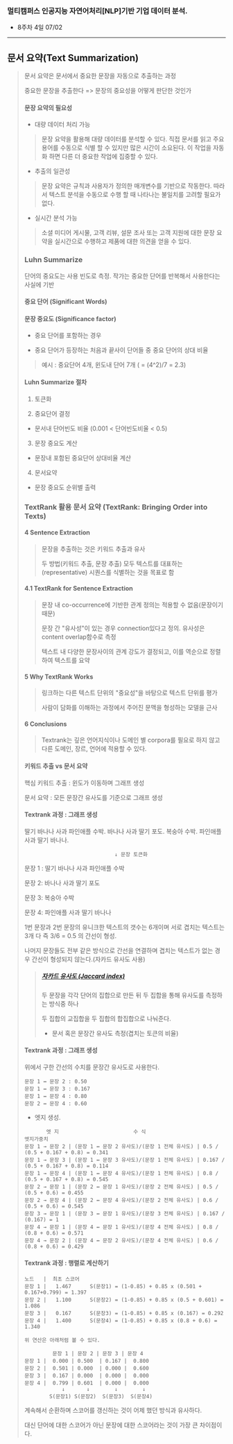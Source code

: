 ### 멀티캠퍼스 인공지능 자연어처리[NLP]기반 기업 데이터 분석.
- 8주차 4일 07/02
---
## 문서 요약(Text Summarization)
> 문서 요약은 문서에서 중요한 문장을 자동으로 추출하는 과정
> 
> 중요한 문장을 추출한다 => 문장의 중요성을 어떻게 판단한 것인가
> 
> #### 문장 요약의 필요성
> - 대량 데이터 처리 가능
>> 문장 요약을 활용해 대량 데이터를 분석할 수 있다. 직접 문서를 읽고 주요 용어를 수동으로 식별 할 수 있지만 많은 시간이 소요된다. 이 작업을 자동화 하면 다른 더 중요한 작업에 집중할 수 있다.
>
> - 추출의 일관성
>> 문장 요약은 규칙과 사용자가 정의한 매개변수를 기반으로 작동한다. 따라서 텍스트 분석을 수동으로 수행 할 때 나타나는 불일치를 고려할 필요가 없다.
>
> - 실시간 분석 가능
>> 소셜 미디어 게시물, 고객 리뷰, 설문 조사 또는 고객 지원에 대한 문장 요약을 실시간으로 수행하고 제품에 대한 의견을 얻을 수 있다.
>
> ### Luhn Summarize
> 단어의 중요도는 사용 빈도로 측정. 작가는 중요한 단어를 반복해서 사용한다는 사실에 기반
>
> #### 중요 단어 (Significant Words)
> 
> #### 문장 중요도 (Significance factor)
> - 중요 단어를 포함하는 경우
> 
> - 중요 단어가 등장하는 처음과 끝사이 단어들 중 중요 단어의 상대 비율
>> 예시 : 중요단어 4개, 윈도내 단어 7개 ( = (4^2)/7 = 2.3)
>
> #### Luhn Summarize 절차
> 1. 토큰화
> 
> 2. 중요단어 결정
> - 문서내 단어빈도 비율 (0.001 < 단어빈도비율 < 0.5)
> 
> 3. 문장 중요도 계산
> - 문장내 포함된 중요단어 상대비율 계산
> 
> 4. 문서요약
> - 문장 중요도 순위별 출력
> 
> ### TextRank 활용 문서 요약 (TextRank: Bringing Order into Texts)
> 
> #### 4 Sentence Extraction
>> 문장을 추출하는 것은 키워드 추출과 유사
>> 
>> 두 방법(키워드 추출, 문장 추출) 모두 텍스트를 대표하는(representative) 시퀀스를 식별하는 것을 목표로 함
>> 
> #### 4.1 TextRank for Sentence Extraction
>> 문장 내 co-occurrence에 기반한 관계 정의는 적용할 수 없음(문장이기 때문)
>> 
>> 문장 간 "유사성"이 있는 경우 connection있다고 정의. 유사성은 content overlap함수로 측정
>> 
>> 텍스트 내 다양한 문장사이의 관계 강도가 결정되고, 이를 역순으로 정렬하여 텍스트를 요약
>> 
> #### 5 Why TextRank Works
>> 링크하는 다른 텍스트 단위의 "중요성"을 바탕으로 텍스트 단위를 평가
>> 
>> 사람이 담화를 이해하는 과정에서 주어진 문맥을 형성하는 모델을 근사
>> 
> #### 6 Conclusions
>> Textrank는 깊은 언어지식이나 도메인 별 corpora를 필요로 하지 않고 다른 도메인, 장르, 언어에 적용할 수 있다.
>
> #### 키워드 추출 vs 문서 요약
> 핵심 키워드 추출 : 윈도가 이동하며 그래프 생성
> 
> 문서 요약 : 모든 문장간 유사도를 기준으로 그래프 생성
> 
> #### Textrank 과정 : 그래프 생성
> 딸기 바나나 사과 파인애플 수박. 바나나 사과 딸기 포도. 복숭아 수박. 파인애플 사과 딸기 바나나.
> 
>                                  ↓ 문장 토큰화
> 
> 문장 1 : 딸기 바나나 사과 파인애플 수박
>
> 문장 2: 바나나 사과 딸기 포도
> 
> 문장 3: 복숭아 수박
> 
> 문장 4: 파인애플 사과 딸기 바나나
> 
> 1번 문장과 2번 문장의 유니크한 텍스트의 갯수는 6개이며 서로 겹치는 텍스트는 3개 다 즉 3/6 = 0.5 의 간선이 형성.
> 
> 나머지 문장들도 전부 같은 방식으로 간선을 연결하며 겹치는 텍스트가 없는 경우 간선이 형성되지 않는다.(자카드 유사도 사용)
> 
>> ##### [자카드 유사도 (Jaccard index)](https://lsjsj92.tistory.com/443)
>> 두 문장을 각각 단어의 집합으로 만든 뒤 두 집합을 통해 유사도를 측정하는 방식중 하나
>> 
>> 두 집합의 교집합을 두 집합의 합집합으로 나눠준다.
>> - 문서 혹은 문장간 유사도 측정(겹치는 토큰의 비율)
>
> #### Textrank 과정 : 그래프 생성
> 위에서 구한 간선의 수치를 문장간 유사도로 사용한다.
> ```
> 문장 1 ↔ 문장 2 : 0.50
> 문장 1 ↔ 문장 3 : 0.167
> 문장 1 ↔ 문장 4 : 0.80
> 문장 2 ↔ 문장 4 : 0.60
> ```
> 
> - 엣지 생성.
> ```
>        엣 지                        수 식                                  엣지가중치
> 문장 1 → 문장 2 | (문장 1 ↔ 문장 2 유사도)/(문장 1 전체 유사도) | 0.5 / (0.5 + 0.167 + 0.8) = 0.341
> 문장 1 → 문장 3 | (문장 1 ↔ 문장 3 유사도)/(문장 1 전체 유사도) | 0.167 / (0.5 + 0.167 + 0.8) = 0.114
> 문장 1 → 문장 4 | (문장 1 ↔ 문장 4 유사도)/(문장 1 전체 유사도) | 0.8 / (0.5 + 0.167 + 0.8) = 0.545
> 문장 2 → 문장 1 | (문장 2 ↔ 문장 1 유사도)/(문장 2 전체 유사도) | 0.5 / (0.5 + 0.6) = 0.455
> 문장 2 → 문장 4 | (문장 2 ↔ 문장 4 유사도)/(문장 2 전체 유사도) | 0.6 / (0.5 + 0.6) = 0.545
> 문장 3 → 문장 1 | (문장 3 ↔ 문장 1 유사도)/(문장 3 전체 유사도) | 0.167 / (0.167) = 1
> 문장 4 → 문장 1 | (문장 4 ↔ 문장 1 유사도)/(문장 4 전체 유사도) | 0.8 / (0.8 + 0.6) = 0.571
> 문장 4 → 문장 2 | (문장 4 ↔ 문장 2 유사도)/(문장 4 전체 유사도) | 0.6 / (0.8 + 0.6) = 0.429
> ```
> #### Textrank 과정 : 행렬로 계산하기
> ```
> 노드   |  최초 스코어
> 문장 1 |   1.467      S(문장1) = (1-0.85) + 0.85 x (0.501 + 0.167+0.799) = 1.397
> 문장 2 |   1.100      S(문장2) = (1-0.85) + 0.85 x (0.5 + 0.601) = 1.086
> 문장 3 |   0.167      S(문장3) = (1-0.85) + 0.85 x (0.167) = 0.292
> 문장 4 |   1.400      S(문장4) = (1-0.85) + 0.85 x (0.8 + 0.6) = 1.340
>
> 위 연산은 아래처럼 볼 수 있다.
>
>          문장 1 | 문장 2 | 문장 3 | 문장 4 
> 문장 1 |  0.000 | 0.500  | 0.167 |  0.800 
> 문장 2 |  0.501 | 0.000  | 0.000 |  0.600 
> 문장 3 |  0.167 | 0.000  | 0.000 |  0.000 
> 문장 4 |  0.799 | 0.601  | 0.000 |  0.000  
>             ↓       ↓        ↓        ↓
>         S(문장1) S(문장2)  S(문장3)  S(문장4)
> ```
> 계속해서 순환하며 스코어를 갱신하는 것이 어제 했던 방식과 유사하다.
>
> 대신 단어에 대한 스코어가 아닌 문장에 대한 스코어라는 것이 가장 큰 차이점이다.
> 
